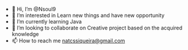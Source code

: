 - 👋 Hi, I’m @Nsoul9
- 👀 I’m interested in Learn new things and have new opportunity
- 🌱 I’m currently learning Java 
- 💞️ I’m looking to collaborate on Creative project based on the acquired knowledge
- 📫 How to reach me natcssiqueira@gmail.com

<!---
Nsoul9/Nsoul9 is a ✨ special ✨ repository because its `README.md` (this file) appears on your GitHub profile.
You can click the Preview link to take a look at your changes.
--->
